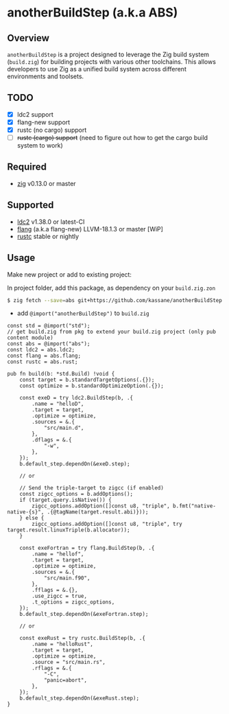 # anotherBuildStep (a.k.a ABS)

## Overview

`anotherBuildStep` is a project designed to leverage the Zig build system (`build.zig`) for building projects with various other toolchains. This allows developers to use Zig as a unified build system across different environments and toolsets.

## TODO

- [x] ldc2 support
- [x] flang-new support
- [x] rustc (no cargo) support
- [ ] ~~rustc (cargo) support~~ (need to figure out how to get the cargo build system to work)

## Required

- [zig](https://ziglang.org/download) v0.13.0 or master


## Supported

- [ldc2](https://ldc-developers.github.io/) v1.38.0 or latest-CI
- [flang](https://flang.llvm.org) (a.k.a flang-new) LLVM-18.1.3 or master [WiP]
- [rustc](https://www.rust-lang.org/tools/install) stable or nightly


## Usage

Make new project or add to existing project:

In project folder, add this package, as dependency on your `build.zig.zon`

```bash
$ zig fetch --save=abs git+https://github.com/kassane/anotherBuildStep
```
- add `@import("anotherBuildStep")` to `build.zig`

```zig
const std = @import("std");
// get build.zig from pkg to extend your build.zig project (only pub content module)
const abs = @import("abs");
const ldc2 = abs.ldc2;
const flang = abs.flang;
const rustc = abs.rust; 

pub fn build(b: *std.Build) !void {
    const target = b.standardTargetOptions(.{});
    const optimize = b.standardOptimizeOption(.{});
    
    const exeD = try ldc2.BuildStep(b, .{
        .name = "helloD",
        .target = target,
        .optimize = optimize,
        .sources = &.{
            "src/main.d",
        },
        .dflags = &.{
            "-w",
        },
    });
    b.default_step.dependOn(&exeD.step);

    // or

    // Send the triple-target to zigcc (if enabled)
    const zigcc_options = b.addOptions();
    if (target.query.isNative()) {
        zigcc_options.addOption([]const u8, "triple", b.fmt("native-native-{s}", .{@tagName(target.result.abi)}));
    } else {
        zigcc_options.addOption([]const u8, "triple", try target.result.linuxTriple(b.allocator));
    }

    const exeFortran = try flang.BuildStep(b, .{
        .name = "hellof",
        .target = target,
        .optimize = optimize,
        .sources = &.{
            "src/main.f90",
        },
        .fflags = &.{},
        .use_zigcc = true,
        .t_options = zigcc_options,
    });
    b.default_step.dependOn(&exeFortran.step);

    // or

    const exeRust = try rustc.BuildStep(b, .{
        .name = "helloRust",
        .target = target,
        .optimize = optimize,
        .source = "src/main.rs",
        .rflags = &.{
            "-C",
            "panic=abort",
        },
    });
    b.default_step.dependOn(&exeRust.step);
}
```
